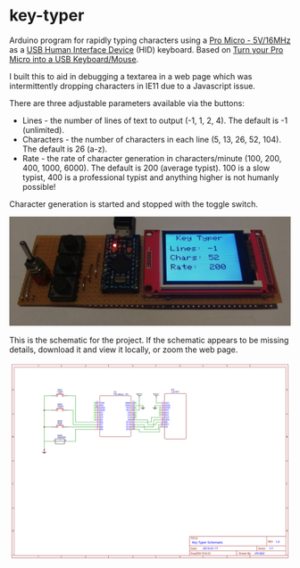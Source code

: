 # key-typer
Arduino program for rapidly typing characters using a [Pro Micro - 5V/16MHz](https://www.sparkfun.com/products/12640) as a [USB Human Interface Device](https://en.wikipedia.org/wiki/USB_human_interface_device_class) (HID) keyboard. Based on [Turn your Pro Micro into a USB Keyboard/Mouse](https://www.sparkfun.com/tutorials/337).

I built this to aid in debugging a textarea in a web page which was intermittently dropping characters in IE11 due to a Javascript issue.

There are three adjustable parameters available via the buttons:

- Lines - the number of lines of text to output (-1, 1, 2, 4). The default is -1 (unlimited).
- Characters - the number of characters in each line (5, 13, 26, 52, 104). The default is 26 (a-z).
- Rate - the rate of character generation in characters/minute (100, 200, 400, 1000, 6000). The default is 200 (average typist). 100 is a slow typist, 400 is a professional typist and anything higher is not humanly possible!

Character generation is started and stopped with the toggle switch.

![Picture](./docs/key-typer.jpg)

This is the schematic for the project. If the schematic appears to be missing details, download it and view it locally,
or zoom the web page.

![Circuit Schematic](./docs/key-typer-schematic.svg)
